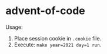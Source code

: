 # advent-of-code

Usage:

1. Place session cookie in `.cookie` file.
2. Execute: `make year=2021 day=1 run`.

